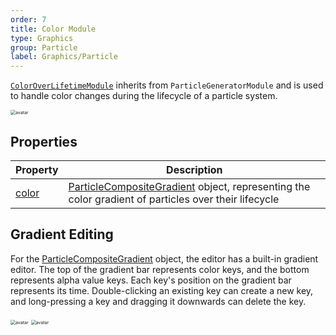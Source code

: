```yaml
---
order: 7
title: Color Module
type: Graphics
group: Particle
label: Graphics/Particle
---
```


[`ColorOverLifetimeModule`](/apis/core/#ColorOverLifetimeModule) inherits from `ParticleGeneratorModule` and is used to handle color changes during the lifecycle of a particle system.

<img src="https://mdn.alipayobjects.com/huamei_qbugvr/afts/img/A*8jjgTK0-EWMAAAAAAAAAAAAADtKFAQ/original" alt="avatar" style="zoom:50%;" />

## Properties

| Property                                              | Description                                                                                                     |
| ------------------------------------------------- | -------------------------------------------------------------------------------------------------------- |
| [color](/apis/core/#ColorOverLifetimeModule-color) | [ParticleCompositeGradient](/apis/core/#ParticleCompositeGradient) object, representing the color gradient of particles over their lifecycle |

## Gradient Editing

For the [ParticleCompositeGradient](/apis/core/#ParticleCompositeGradient) object, the editor has a built-in gradient editor. The top of the gradient bar represents color keys, and the bottom represents alpha value keys. Each key's position on the gradient bar represents its time. Double-clicking an existing key can create a new key, and long-pressing a key and dragging it downwards can delete the key.

<img src="https://mdn.alipayobjects.com/huamei_qbugvr/afts/img/A*BW3dQb--WXAAAAAAAAAAAAAADtKFAQ/original" alt="avatar" style="zoom:50%;" /> <img src="https://mdn.alipayobjects.com/huamei_qbugvr/afts/img/A*NHL9RKwOFTIAAAAAAAAAAAAADtKFAQ/original" alt="avatar" style="zoom:50%;" />
